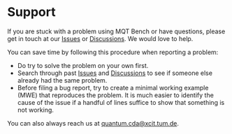 # Support

If you are stuck with a problem using MQT Bench or have questions, please get in touch at our [Issues] or [Discussions].
We would love to help.

You can save time by following this procedure when reporting a problem:

- Do try to solve the problem on your own first.
- Search through past [Issues] and [Discussions] to see if someone else already had the same problem.
- Before filing a bug report, try to create a minimal working example (MWE) that reproduces the problem.
  It is much easier to identify the cause of the issue if a handful of lines suffice to show that something is not working.

You can also always reach us at [quantum.cda@xcit.tum.de](mailto:quantum.cda@xcit.tum.de).

[Issues]: https://github.com/munich-quantum-toolkit/bench/issues
[Discussions]: https://github.com/munich-quantum-toolkit/bench/discussions
